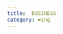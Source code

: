 ```yaml
---
title:  BUSINESS
category: ❤ing
---
```


<div class="embed" data-url="http://soundcloud.com/battlekat-music/business-1"></div>
